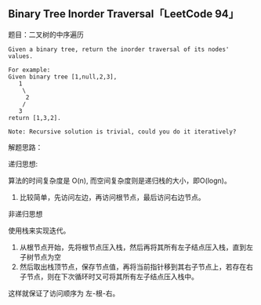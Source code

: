 ## Binary Tree Inorder Traversal「LeetCode 94」

题目：二叉树的中序遍历

```
Given a binary tree, return the inorder traversal of its nodes' values.

For example:
Given binary tree [1,null,2,3],
   1
    \
     2
    /
   3
return [1,3,2].

Note: Recursive solution is trivial, could you do it iteratively?
```

解题思路：

递归思想:

算法的时间复杂度是 O(n), 而空间复杂度则是递归栈的大小，即O(logn)。

1. 比较简单，先访问左边，再访问根节点，最后访问右边节点。

非递归思想

使用栈来实现迭代。

1. 从根节点开始，先将根节点压入栈，然后再将其所有左子结点压入栈，直到左子树节点为空
2. 然后取出栈顶节点，保存节点值，再将当前指针移到其右子节点上，若存在右子节点，则在下次循环时又可将其所有左子结点压入栈中。

这样就保证了访问顺序为 左-根-右。
